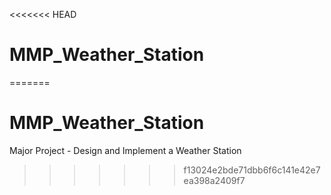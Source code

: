 <<<<<<< HEAD
# MMP_Weather_Station
=======
# MMP_Weather_Station
Major Project - Design and Implement a Weather Station
>>>>>>> f13024e2bde71dbb6f6c141e42e7ea398a2409f7
